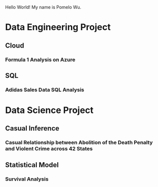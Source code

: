 Hello World! My name is Pomelo Wu.


# Data Engineering Project


## Cloud
### Formula 1 Analysis on Azure

## SQL 
### Adidas Sales Data SQL Analysis


# Data Science Project

## Casual Inference
### Casual Relationship between Abolition of the Death Penalty and Violent Crime across 42 States

## Statistical Model
### Survival Analysis
